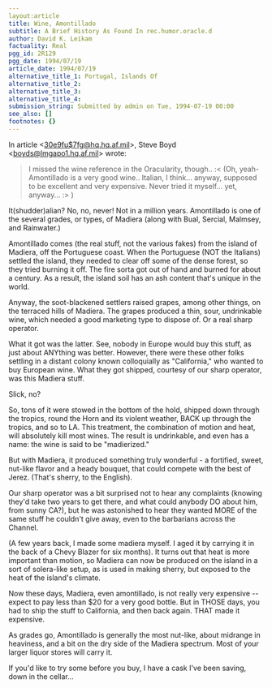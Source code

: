 ```yaml
---
layout:article
title: Wine, Amontillado
subtitle: A Brief History As Found In rec.humor.oracle.d
author: David K. Leikam
factuality: Real
pgg_id: 2R129
pgg_date: 1994/07/19
article_date: 1994/07/19
alternative_title_1: Portugal, Islands Of
alternative_title_2: 
alternative_title_3: 
alternative_title_4: 
submission_string: Submitted by admin on Tue, 1994-07-19 00:00
see_also: []
footnotes: {}
---
```

<div>
<p>In article &lt;<a href="https://web.archive.org/web/20130205230514/mailto:30e9fu%247fg@hq.hq.af.mil">30e9fu$7fg@hq.hq.af.mil</a>&gt;, Steve Boyd &lt;<a href="https://web.archive.org/web/20130205230514/mailto:boyds@lmgapo1.hq.af.mil">boyds@lmgapo1.hq.af.mil</a>&gt; wrote:</p>
<blockquote>I missed the wine reference in the Oracularity, though.. :&lt; (Oh, yeah- Amontillado is a very good wine.. Italian, I think... anyway, supposed to be excellent and very expensive. Never tried it myself... yet, anyway... :&gt; )</blockquote>
<p>It(shudder)alian? No, no, never! Not in a million years. Amontillado is one of the several grades, or types, of Madiera (along with Bual, Sercial, Malmsey, and Rainwater.)</p>
<p>Amontillado comes (the real stuff, not the various fakes) from the island of Madiera, off the Portuguese coast. When the Portuguese (NOT the Italians) settled the island, they needed to clear off some of the dense forest, so they tried burning it off. The fire sorta got out of hand and burned for about a century. As a result, the island soil has an ash content that's unique in the world.</p>
<p>Anyway, the soot-blackened settlers raised grapes, among other things, on the terraced hills of Madiera. The grapes produced a thin, sour, undrinkable wine, which needed a good marketing type to dispose of. Or a real sharp operator.</p>
<p>What it got was the latter. See, nobody in Europe would buy this stuff, as just about ANYthing was better. However, there were these other folks settling in a distant colony known colloquially as "California," who wanted to buy European wine. What they got shipped, courtesy of our sharp operator, was this Madiera stuff.</p>
<p>Slick, no?</p>
<p>So, tons of it were stowed in the bottom of the hold, shipped down through the tropics, round the Horn and its violent weather, BACK up through the tropics, and so to LA. This treatment, the combination of motion and heat, will absolutely kill most wines. The result is undrinkable, and even has a name: the wine is said to be "madierized."</p>
<p>But with Madiera, it produced something truly wonderful - a fortified, sweet, nut-like flavor and a heady bouquet, that could compete with the best of Jerez. (That's sherry, to the English).</p>
<p>Our sharp operator was a bit surprised not to hear any complaints (knowing they'd take two years to get there, and what could anybody DO about him, from sunny CA?), but he was astonished to hear they wanted MORE of the same stuff he couldn't give away, even to the barbarians across the Channel.</p>
<p>(A few years back, I made some madiera myself. I aged it by carrying it in the back of a Chevy Blazer for six months). It turns out that heat is more important than motion, so Madiera can now be produced on the island in a sort of solera-like setup, as is used in making sherry, but exposed to the heat of the island's climate.</p>
<p>Now these days, Madiera, even amontillado, is not really very expensive -- expect to pay less than $20 for a very good bottle. But in THOSE days, you had to ship the stuff to California, and then back again. THAT made it expensive.</p>
<p>As grades go, Amontillado is generally the most nut-like, about midrange in heaviness, and a bit on the dry side of the Madiera spectrum. Most of your larger liquor stores will carry it.</p>
<p>If you'd like to try some before you buy, I have a cask I've been saving, down in the cellar... <!--Amazon_CLS_IM_END--></p>
</div>


